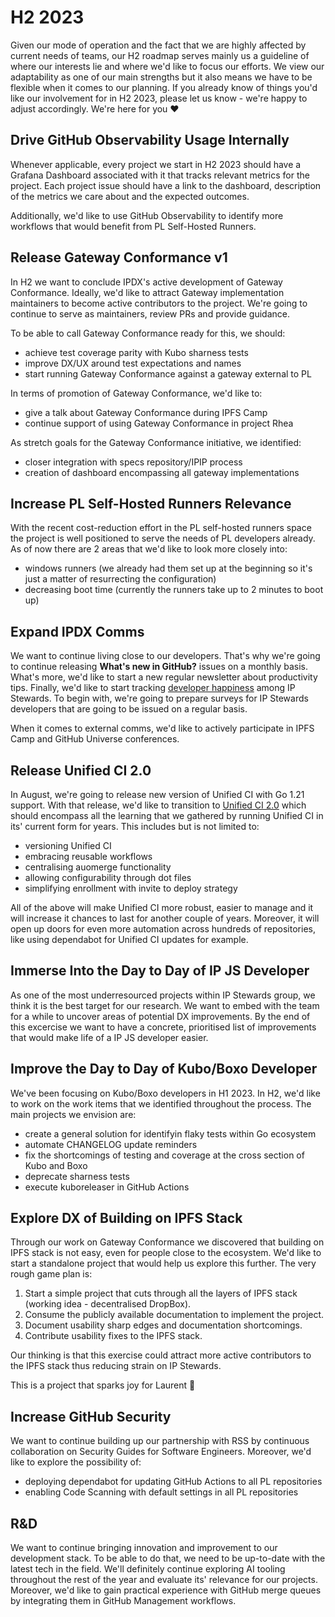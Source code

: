 # H2 2023

Given our mode of operation and the fact that we are highly affected by current needs of teams, our H2 roadmap serves mainly us a guideline of where our interests lie and where we'd like to focus our efforts. We view our adaptability as one of our main strengths but it also means we have to be flexible when it comes to our planning. If you already know of things you'd like our involvement for in H2 2023, please let us know - we're happy to adjust accordingly. We're here for you ❤️

## Drive GitHub Observability Usage Internally

Whenever applicable, every project we start in H2 2023 should have a Grafana Dashboard associated with it that tracks relevant metrics for the project. Each project issue should have a link to the dashboard, description of the metrics we care about and the expected outcomes.

Additionally, we'd like to use GitHub Observability to identify more workflows that would benefit from PL Self-Hosted Runners.

## Release Gateway Conformance v1

In H2 we want to conclude IPDX's active development of Gateway Conformance. Ideally, we'd like to attract Gateway implementation maintainers to become active contributors to the project. We're going to continue to serve as maintainers, review PRs and provide guidance.

To be able to call Gateway Conformance ready for this, we should:
- achieve test coverage parity with Kubo sharness tests
- improve DX/UX around test expectations and names
- start running Gateway Conformance against a gateway external to PL

In terms of promotion of Gateway Conformance, we'd like to:
- give a talk about Gateway Conformance during IPFS Camp
- continue support of using Gateway Conformance in project Rhea

As stretch goals for the Gateway Conformance initiative, we identified:
- closer integration with specs repository/IPIP process
- creation of dashboard encompassing all gateway implementations

## Increase PL Self-Hosted Runners Relevance

With the recent cost-reduction effort in the PL self-hosted runners space the project is well positioned to serve the needs of PL developers already. As of now there are 2 areas that we'd like to look more closely into:
- windows runners (we already had them set up at the beginning so it's just a matter of resurrecting the configuration)
- decreasing boot time (currently the runners take up to 2 minutes to boot up)

## Expand IPDX Comms

We want to continue living close to our developers. That's why we're going to continue releasing **What's new in GitHub?** issues on a monthly basis. What's more, we'd like to start a new regular newsletter about productivity tips. Finally, we'd like to start tracking [developer happiness](https://github.blog/2023-06-08-developer-experience-what-is-it-and-why-should-you-care/) among IP Stewards. To begin with, we're going to prepare surveys for IP Stewards developers that are going to be issued on a regular basis.

When it comes to external comms, we'd like to actively participate in IPFS Camp and GitHub Universe conferences.

## Release Unified CI 2.0

In August, we're going to release new version of Unified CI with Go 1.21 support. With that release, we'd like to transition to [Unified CI 2.0](https://github.com/protocol/.github/issues/514) which should encompass all the learning that we gathered by running Unified CI in its' current form for years. This includes but is not limited to:
- versioning Unified CI
- embracing reusable workflows
- centralising auomerge functionality
- allowing configurability through dot files
- simplifying enrollment with invite to deploy strategy

All of the above will make Unified CI more robust, easier to manage and it will increase it chances to last for another couple of years. Moreover, it will open up doors for even more automation across hundreds of repositories, like using dependabot for Unified CI updates for example.

## Immerse Into the Day to Day of IP JS Developer

As one of the most underresourced projects within IP Stewards group, we think it is the best target for our research. We want to embed with the team for a while to uncover areas of potential DX improvements. By the end of this excercise we want to have a concrete, prioritised list of improvements that would make life of a IP JS developer easier.

## Improve the Day to Day of Kubo/Boxo Developer

We've been focusing on Kubo/Boxo developers in H1 2023. In H2, we'd like to work on the work items that we identified throughout the process. The main projects we envision are:
- create a general solution for identifyin flaky tests within Go ecosystem
- automate CHANGELOG update reminders
- fix the shortcomings of testing and coverage at the cross section of Kubo and Boxo
- deprecate sharness tests
- execute kuboreleaser in GitHub Actions

## Explore DX of Building on IPFS Stack

Through our work on Gateway Conformance we discovered that building on IPFS stack is not easy, even for people close to the ecosystem. We'd like to start a standalone project that would help us explore this further. The very rough game plan is:
1. Start a simple project that cuts through all the layers of IPFS stack (working idea - decentralised DropBox).
2. Consume the publicly available documentation to implement the project.
3. Document usability sharp edges and documentation shortcomings.
4. Contribute usability fixes to the IPFS stack.

Our thinking is that this exercise could attract more active contributors to the IPFS stack thus reducing strain on IP Stewards.

This is a project that sparks joy for Laurent 💖

## Increase GitHub Security

We want to continue building up our partnership with RSS by continuous collaboration on Security Guides for Software Engineers. Moreover, we'd like to explore the possibility of:
- deploying dependabot for updating GitHub Actions to all PL repositories
- enabling Code Scanning with default settings in all PL repositories

## R&D

We want to continue bringing innovation and improvement to our development stack. To be able to do that, we need to be up-to-date with the latest tech in the field. We'll definitely continue exploring AI tooling throughout the rest of the year and evaluate its' relevance for our projects. Moreover, we'd like to gain practical experience with GitHub merge queues by integrating them in GitHub Management workflows.
